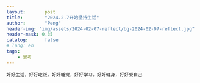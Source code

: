 ```yaml
---
layout:       post
title:        "2024.2.7开始坚持生活"
author:       "Peng"
header-img: "img/assets/2024-02-07-reflect/bg-2024-02-07-reflect.jpg"
header-mask: 0.35
catalog:      false
# lang: en
tags:
    - 思考
---
```


`好好生活，好好吃饭，好好睡觉，好好学习，好好健身，好好爱自己`